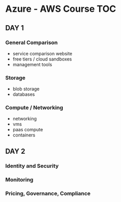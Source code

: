 # Azure - AWS Course TOC

## DAY 1

### General Comparison

* service comparison website
* free tiers / cloud sandboxes
* management tools

### Storage

* blob storage
* databases

### Compute / Networking

* networking
* vms
* paas compute
* containers




## DAY 2


### Identity and Security


### Monitoring


### Pricing, Governance, Compliance

